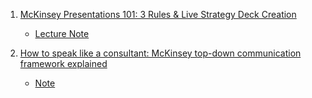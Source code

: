 1. [McKinsey Presentations 101: 3 Rules & Live Strategy Deck Creation](https://youtu.be/bvC0CqPPm78)
    - [Lecture Note](./Note/Mckinsey_Presentation_101.md)

2. [How to speak like a consultant: McKinsey top-down communication framework explained](https://youtu.be/-LKvJMZh3mg)
    - [Note](./Note/How_to_speak_like_a_consultant.md)